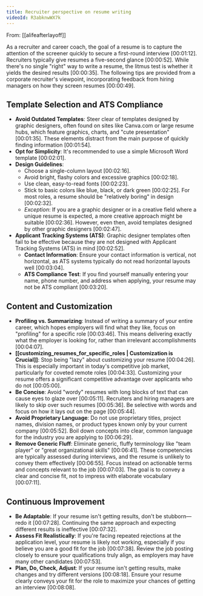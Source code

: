 ```yaml
---
title: Recruiter perspective on resume writing
videoId: R3abknwWX7k
---
```


From: [[alifeafterlayoff]] <br/> 

As a recruiter and career coach, the goal of a resume is to capture the attention of the screener quickly to secure a first-round interview <a class="yt-timestamp" data-t="00:01:12">[00:01:12]</a>. Recruiters typically give resumes a five-second glance <a class="yt-timestamp" data-t="00:00:52">[00:00:52]</a>. While there's no single "right" way to write a resume, the litmus test is whether it yields the desired results <a class="yt-timestamp" data-t="00:00:35">[00:00:35]</a>. The following tips are provided from a corporate recruiter's viewpoint, incorporating feedback from hiring managers on how they screen resumes <a class="yt-timestamp" data-t="00:00:49">[00:00:49]</a>.

## Template Selection and ATS Compliance

*   **Avoid Outdated Templates**: Steer clear of templates designed by graphic designers, often found on sites like Canva.com or large resume hubs, which feature graphics, charts, and "cute presentation" <a class="yt-timestamp" data-t="00:01:35">[00:01:35]</a>. These elements distract from the main purpose of quickly finding information <a class="yt-timestamp" data-t="00:01:54">[00:01:54]</a>.
*   **Opt for Simplicity**: It's recommended to use a simple Microsoft Word template <a class="yt-timestamp" data-t="00:02:01">[00:02:01]</a>.
*   **Design Guidelines**:
    *   Choose a single-column layout <a class="yt-timestamp" data-t="00:02:16">[00:02:16]</a>.
    *   Avoid bright, flashy colors and excessive graphics <a class="yt-timestamp" data-t="00:02:18">[00:02:18]</a>.
    *   Use clean, easy-to-read fonts <a class="yt-timestamp" data-t="00:02:23">[00:02:23]</a>.
    *   Stick to basic colors like blue, black, or dark green <a class="yt-timestamp" data-t="00:02:25">[00:02:25]</a>. For most roles, a resume should be "relatively boring" in design <a class="yt-timestamp" data-t="00:02:32">[00:02:32]</a>.
    *   *Exception*: If you are a graphic designer or in a creative field where a unique resume is expected, a more creative approach might be suitable <a class="yt-timestamp" data-t="00:02:36">[00:02:36]</a>. However, even then, avoid templates designed by other graphic designers <a class="yt-timestamp" data-t="00:02:47">[00:02:47]</a>.
*   **Applicant Tracking Systems (ATS)**: Graphic designer templates often fail to be effective because they are not designed with Applicant Tracking Systems (ATS) in mind <a class="yt-timestamp" data-t="00:02:52">[00:02:52]</a>.
    *   **Contact Information**: Ensure your contact information is vertical, not horizontal, as ATS systems typically do not read horizontal layouts well <a class="yt-timestamp" data-t="00:03:04">[00:03:04]</a>.
    *   **ATS Compliance Test**: If you find yourself manually entering your name, phone number, and address when applying, your resume may not be ATS compliant <a class="yt-timestamp" data-t="00:03:20">[00:03:20]</a>.

## Content and Customization

*   **Profiling vs. Summarizing**: Instead of writing a summary of your entire career, which hopes employers will find what they like, focus on "profiling" for a specific role <a class="yt-timestamp" data-t="00:03:46">[00:03:46]</a>. This means delivering exactly what the employer is looking for, rather than irrelevant accomplishments <a class="yt-timestamp" data-t="00:04:07">[00:04:07]</a>.
*   **[[customizing_resumes_for_specific_roles | Customization is Crucial]]**: Stop being "lazy" about customizing your resume <a class="yt-timestamp" data-t="00:04:26">[00:04:26]</a>. This is especially important in today's competitive job market, particularly for coveted remote roles <a class="yt-timestamp" data-t="00:04:33">[00:04:33]</a>. Customizing your resume offers a significant competitive advantage over applicants who do not <a class="yt-timestamp" data-t="00:05:00">[00:05:00]</a>.
*   **Be Concise**: Avoid "wordy" resumes with long blocks of text that can cause eyes to glaze over <a class="yt-timestamp" data-t="00:05:11">[00:05:11]</a>. Recruiters and hiring managers are likely to skip over such resumes <a class="yt-timestamp" data-t="00:05:36">[00:05:36]</a>. Be selective with words and focus on how it lays out on the page <a class="yt-timestamp" data-t="00:05:44">[00:05:44]</a>.
*   **Avoid Proprietary Language**: Do not use proprietary titles, project names, division names, or product types known only by your current company <a class="yt-timestamp" data-t="00:05:52">[00:05:52]</a>. Boil down concepts into clear, common language for the industry you are applying to <a class="yt-timestamp" data-t="00:06:29">[00:06:29]</a>.
*   **Remove Generic Fluff**: Eliminate generic, fluffy terminology like "team player" or "great organizational skills" <a class="yt-timestamp" data-t="00:06:41">[00:06:41]</a>. These competencies are typically assessed during interviews, and the resume is unlikely to convey them effectively <a class="yt-timestamp" data-t="00:06:55">[00:06:55]</a>. Focus instead on actionable terms and concepts relevant to the job <a class="yt-timestamp" data-t="00:07:03">[00:07:03]</a>. The goal is to convey a clear and concise fit, not to impress with elaborate vocabulary <a class="yt-timestamp" data-t="00:07:11">[00:07:11]</a>.

## Continuous Improvement

*   **Be Adaptable**: If your resume isn't getting results, don't be stubborn—redo it <a class="yt-timestamp" data-t="00:07:28">[00:07:28]</a>. Continuing the same approach and expecting different results is ineffective <a class="yt-timestamp" data-t="00:07:32">[00:07:32]</a>.
*   **Assess Fit Realistically**: If you're facing repeated rejections at the application level, your resume is likely not working, especially if you believe you are a good fit for the job <a class="yt-timestamp" data-t="00:07:38">[00:07:38]</a>. Review the job posting closely to ensure your qualifications truly align, as employers may have many other candidates <a class="yt-timestamp" data-t="00:07:53">[00:07:53]</a>.
*   **Plan, Do, Check, Adjust**: If your resume isn't getting results, make changes and try different versions <a class="yt-timestamp" data-t="00:08:18">[00:08:18]</a>. Ensure your resume clearly conveys your fit for the role to maximize your chances of getting an interview <a class="yt-timestamp" data-t="00:08:08">[00:08:08]</a>.